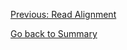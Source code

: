 




[Previous: Read Alignment ](05_Differential_Expression.md)

[Go back to Summary](../README.md)
